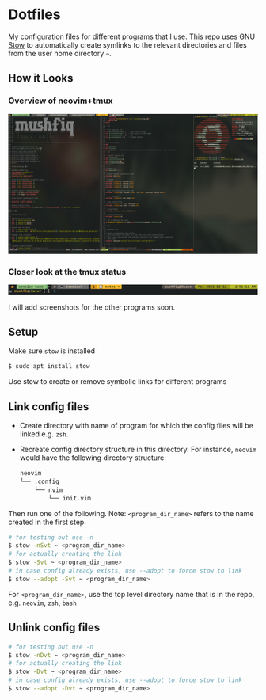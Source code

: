 # Dotfiles
My configuration files for different programs that I use. This repo uses [GNU Stow](https://www.gnu.org/software/stow/) to automatically create symlinks to the relevant directories and files from the user home directory `~`.

## How it Looks
### Overview of neovim+tmux
![overview](./images/overview.png)

### Closer look at the tmux status
![tmux-status](./images/tmux-status.png)

I will add screenshots for the other programs soon.

## Setup
Make sure `stow` is installed

```sh
$ sudo apt install stow
```

Use stow to create or remove symbolic links for different programs

## Link config files
* Create directory with name of program for which the config files will be linked e.g. `zsh`.
* Recreate config directory structure in this directory. For instance, `neovim` would have the following directory structure:

	```sh
	neovim
	└── .config
	    └── nvim
	        └── init.vim
	```

Then run one of the following. Note: `<program_dir_name>` refers to the name created in the first step.

```sh
# for testing out use -n
$ stow -nSvt ~ <program_dir_name>
# for actually creating the link
$ stow -Svt ~ <program_dir_name>
# in case config already exists, use --adopt to force stow to link
$ stow --adopt -Svt ~ <program_dir_name>
```
For `<program_dir_name>`, use the top level directory name that is in the repo, e.g. `neovim`, `zsh`, `bash`

## Unlink config files
```sh
# for testing out use -n
$ stow -nDvt ~ <program_dir_name>
# for actually creating the link
$ stow -Dvt ~ <program_dir_name>
# in case config already exists, use --adopt to force stow to link
$ stow --adopt -Dvt ~ <program_dir_name>
```

